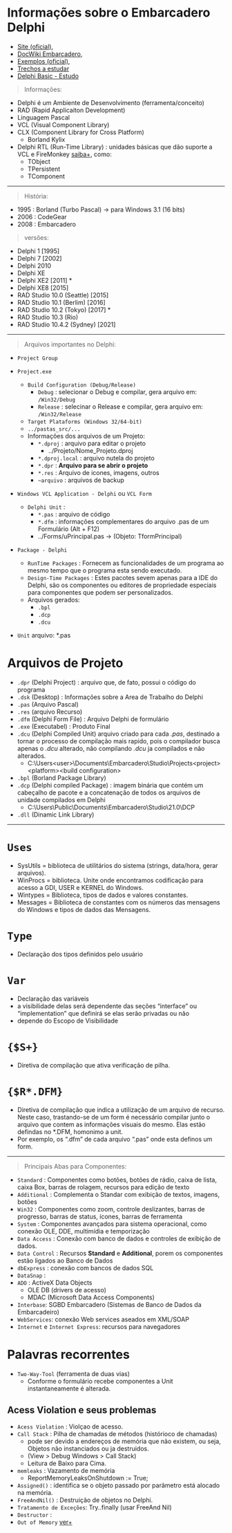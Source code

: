 # Informações sobre o Embarcadero Delphi

- [Site (oficial)](https://www.embarcadero.com/br/), 
- [DocWiki Embarcadero](http://docwiki.embarcadero.com/), 
- [Exemplos (oficial)](http://docwiki.embarcadero.com/CodeExamples/Sydney/en/Code_Examples_Index), 
- [Trechos a estudar](http://www.linhadecodigo.com.br/delphi.aspx)
- [Delphi Basic - Estudo](http://www.delphibasics.co.uk/)

> Informações:
- Delphi é um Ambiente de Desenvolvimento (ferramenta/conceito)
- RAD (Rapid Applicaiton Development)
- Linguagem Pascal
- VCL (Visual Component Library)
- CLX (Component Library for Cross Platform) 
  - Borland Kylix 
- Delphi RTL (Run-Time Library) : unidades básicas que dão suporte a VCL e FireMonkey [saiba+](http://docwiki.embarcadero.com/RADStudio/Sydney/en/Using_the_RTL_(Run-Time_Library)), como:
  -  TObject 
  -  TPersistent 
  -  TComponent 
----

> História:
- 1995 : Borland (Turbo Pascal) -> para Windows 3.1 (16 bits)
- 2006 : CodeGear 
- 2008 : Embarcadero

> versões: 
- Delphi 1 [1995]
- Delphi 7 [2002]
- Delphi 2010
- Delphi XE
- Delphi XE2 [2011] *
- Delphi XE8 [2015]
- RAD Studio 10.0 (Seattle) [2015]
- RAD Studio 10.1 (Berlim) [2016]
- RAD Studio 10.2 (Tokyo) [2017] *
- RAD Studio 10.3 (Rio)
- RAD Studio 10.4.2 (Sydney) [2021]

---- 

> Arquivos importantes no Delphi:

- `Project Group`

- `Project.exe`
  - `Build Configuration (Debug/Release)`
    - `Debug` : selecionar o Debug e compilar, gera arquivo em: `/Win32/Debug`
    - `Release` : selecinar o Release e compilar, gera arquivo em: `/Win32/Release`
  - `Target Plataforms (Windows 32/64-bit)`
  - `../pastas_src/...`
  - Informações dos arquivos de um Projeto:
    - `*.dproj` : arquivo para editar o projeto
      - ../Projeto/Nome_Projeto.dproj 
    - `*.dproj.local` : arquivo nutela do projeto 
    - `*.dpr` : **Arquivo para se abrir o projeto**
    - `*.res` : Arquivo de icones, imagens, outros
    - `~arquivo` : arquivos de backup

- `Windows VCL Application - Delphi` ou `VCL Form`
  - `Delphi Unit` : 
    - `*.pas` : arquivo de código
    - `*.dfm` : informações complementares do arquivo .pas de um Formulário (Alt + F12)
    - ../Forms/uPrincipal.pas  ->  (Objeto: TformPrincipal)

- `Package - Delphi`
  - `RunTime Packages` : Fornecem as funcionalidades de um programa ao mesmo tempo que o programa esta sendo executado.
  - `Design-Time Packages` : Estes pacotes sevem apenas para a IDE do Delphi, são os componentes ou editores de propriedade especiais para componentes que podem ser personalizados.
  - Arquivos gerados:
    - `.bpl`  
    - `.dcp`
    - `.dcu`

- `Unit` arquivo: *.pas



# Arquivos de Projeto
- `.dpr` (Delphi Project) : arquivo que, de fato, possui o código do programa
- `.dsk` (Desktop) : Informações sobre a Area de Trabalho do Delphi
- `.pas` (Arquivo Pascal)
- `.res` (arquivo Recurso)
- `.dfm` (Delphi Form File) : Arquivo Delphi de formulário
- `.exe` (Executabel) : Produto Final
- `.dcu` (Delphi Compiled Unit) arquivo criado para cada *.pas*, destinado a tornar o processo de compilação mais rapido, pois o compilador busca apenas o *.dcu* alterado, não compilando *.dcu* ja compilados e não alterados.
  - C:\Users\<user>\Documents\Embarcadero\Studio\Projects\<project>\<platform>\<build configuration> 
- `.bpl` (Borland Package Library)
- `.dcp` (Delphi compiled Package) :  imagem binária que contém um cabeçalho de pacote e a concatenação de todos os arquivos de unidade compilados em Delphi 
  - C:\Users\Public\Documents\Embarcadero\Studio\21.0\DCP 
- `.dll` (Dinamic Link Library)

--- 
# `Uses`
- SysUtils = biblioteca de utilitários do sistema (strings, data/hora, gerar arquivos).
- WinProcs = biblioteca. Unite onde encontramos codificação para acesso a GDI, USER e KERNEL do Windows.
- Wintypes = Biblioteca, tipos de dados e valores constantes.
- Messages = Biblioteca de constantes com os números das mensagens do Windows e tipos de dados das Mensagens.

# `Type`
- Declaração dos tipos definidos pelo usuário

# `Var`
- Declaração das variáveis
- a visibilidade delas será dependente das seções “interface” ou “implementation” que definirá se elas serão privadas ou não 
- depende do Escopo de Visibilidade

# `{$S+}`
- Diretiva de compilação que ativa verificação de pilha.

# `{$R*.DFM}`
- Diretiva de compilação que indica a utilização de um arquivo de recurso. Neste caso, trastando-se de um form é necessário compilar junto o arquivo que contem as informações visuais do mesmo. Elas estão defindas no *.DFM, homonimo a unit.
- Por exemplo, os “.dfm” de cada arquivo “.pas” onde esta definos um form.



--- 

> Principais Abas para Componentes:
- `Standard` : Componentes como botões, botões de rádio, caixa de lista, caixa Box, barras de rolagem, recursos para edição de texto
- `Additional` : Complementa o Standar com exibição  de  textos,  imagens, botões
- `Win32` : Componentes como zoom, controle deslizantes, barras de progresso, barras de status, ícones, barras de ferramenta
- `System` : Componentes avançados para sistema operacional, como conexão OLE, DDE, multimídia e temporização
- `Data Access` : Conexão com banco de dados e controles de exibição de dados.
- `Data Control` :  Recursos **Standard** e **Additional**, porem os componentes estão ligados ao Banco de Dados
- `dbExpress` : conexão  com  bancos  de  dados  SQL
- `DataSnap` :
- `ADO` : ActiveX Data Objects
  - OLE DB (drivers  de  acesso) 
  - MDAC (Microsoft  Data  Access  Components)
- `Interbase`: SGBD Embarcadero (Sistemas de Banco de Dados da Embarcadeiro)
- `WebServices`: conexão Web services aseados em XML/SOAP
- `Internet` e `Internet Express`: recursos para navegadores

# Palavras recorrentes
- `Two-Way-Tool` (ferramenta de duas vias)
  - Conforme  o  formulário  recebe  componentes  a  Unit  instantaneamente  é  alterada. 

## Acess Violation e seus problemas
- `Acess Violation` : Violçao de acesso.
- `Call Stack` : Pilha de chamadas de métodos (histórioco de chamadas) 
  - pode ser devido a endereços de memória que não existem, ou seja, Objetos não instanciados ou ja destruidos.
  - (View > Debug Windows > Call Stack)
  - Leitura de Baixo para Cima.
- `memleaks` : Vazamento de memória
  - ReportMemoryLeaksOnShutdown := True;
- `Assigned()` : identifica se o objeto passado por parâmetro está alocado na memória.
- `FreeAndNil()` : Destruição de objetos no Delphi.
- `Tratamento de Exceções`: Try..finally (usar FreeAnd Nil)
- `Destructor` : 
- `Out of Memory`
[ver+](https://www.andrecelestino.com/delphi-access-violation-o-que-fazer/)
